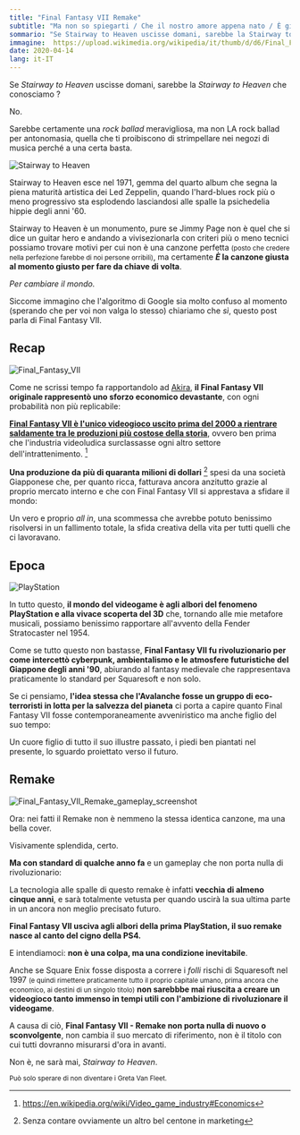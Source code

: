 ```yaml
---
title: "Final Fantasy VII Remake"
subtitle: "Ma non so spiegarti / Che il nostro amore appena nato / È già finito"
sommario: "Se Stairway to Heaven uscisse domani, sarebbe la Stairway to Heaven che conosciamo? No"
immagine:  https://upload.wikimedia.org/wikipedia/it/thumb/d/d6/Final_Fantasy_VII_Remake_logo.PNG/1024px-Final_Fantasy_VII_Remake_logo.PNG
date: 2020-04-14
lang: it-IT
---
```


Se _Stairway to Heaven_ uscisse domani, sarebbe la _Stairway to Heaven_ che conosciamo ?

No.

Sarebbe certamente una _rock ballad_ meravigliosa, ma non LA rock ballad per antonomasia, quella che ti proibiscono di strimpellare nei negozi di musica perché a una certa basta.

<img src="https://qph.fs.quoracdn.net/main-qimg-9aa17375c26431ba78580e4cf4408c1c" alt="Stairway to Heaven">

Stairway to Heaven esce nel 1971, gemma del quarto album che segna la piena maturità artistica dei Led Zeppelin, quando l'hard-blues rock più o meno progressivo sta esplodendo lasciandosi alle spalle la psichedelia hippie degli anni '60.

Stairway to Heaven è un monumento, pure se Jimmy Page non è quel che si dice un guitar hero e andando a vivisezionarla con criteri più o meno tecnici possiamo trovare motivi per cui non è una canzone perfetta <small>(posto che credere nella perfezione farebbe di noi persone orribili)</small>, ma certamente **_È_ la canzone giusta al momento giusto per fare da chiave di volta**.

_Per cambiare il mondo._

Siccome immagino che l'algoritmo di Google sia molto confuso al momento (sperando che per voi non valga lo stesso) chiariamo che _sì_, questo post parla di Final Fantasy VII.

## Recap

<img src="https://upload.wikimedia.org/wikipedia/en/8/8c/FFVIInomuracastdesigns.JPG" alt="Final_Fantasy_VII">

Come ne scrissi tempo fa rapportandolo ad [Akira](/posts/ita/akira-e-final-fantasy-vii/), **il Final Fantasy VII originale rappresentò uno sforzo economico devastante**, con ogni probabilità non più replicabile:

[**Final Fantasy VII è l'unico videogioco uscito prima del 2000 a rientrare saldamente tra le produzioni più costose della storia**](https://en.wikipedia.org/wiki/List_of_most_expensive_video_games_to_develop), ovvero ben prima che l'industria videoludica surclassasse ogni altro settore dell'intrattenimento. [^soldi]

[^soldi]: https://en.wikipedia.org/wiki/Video_game_industry#Economics

**Una produzione da più di quaranta milioni di dollari** [^spese] spesi da una società Giapponese che, per quanto ricca, fatturava ancora anzitutto grazie al proprio mercato interno e che con Final Fantasy VII si apprestava a sfidare il mondo: 

[^spese]: Senza contare ovviamente un altro bel centone in marketing

Un vero e proprio _all in_, una scommessa che avrebbe potuto benissimo risolversi in un fallimento totale, la sfida creativa della vita per tutti quelli che ci lavoravano.

## Epoca

<img src="https://upload.wikimedia.org/wikipedia/commons/thumb/3/39/PSX-Console-wController.jpg/1280px-PSX-Console-wController.jpg" alt="PlayStation">

In tutto questo, **il mondo del videogame è agli albori del fenomeno PlayStation e alla vivace scoperta del 3D** che, tornando alle mie metafore musicali, possiamo benissimo rapportare all'avvento della Fender Stratocaster nel 1954.

Come se tutto questo non bastasse, **Final Fantasy VII fu rivoluzionario per come intercettò cyberpunk, ambientalismo e le atmosfere futuristiche del Giappone degli anni '90**, abiurando al fantasy medievale che rappresentava praticamente lo standard per Squaresoft e non solo.

Se ci pensiamo, **l'idea stessa che l'Avalanche fosse un gruppo di eco-terroristi in lotta per la salvezza del pianeta** ci porta a capire quanto Final Fantasy VII fosse contemporaneamente avveniristico ma anche figlio del suo tempo:

Un cuore figlio di tutto il suo illustre passato, i piedi ben piantati nel presente, lo sguardo proiettato verso il futuro.

## Remake 

<img src="https://upload.wikimedia.org/wikipedia/en/0/00/Final_Fantasy_VII_Remake_gameplay_screenshot.png" alt="Final_Fantasy_VII_Remake_gameplay_screenshot">

Ora: nei fatti il Remake non è nemmeno la stessa identica canzone, ma una bella cover.

Visivamente splendida, certo.

**Ma con standard di qualche anno fa** e un gameplay che non porta nulla di rivoluzionario:

La tecnologia alle spalle di questo remake è infatti **vecchia di almeno cinque anni**, e sarà totalmente vetusta per quando uscirà la sua ultima parte in un ancora non meglio precisato futuro.

**Final Fantasy VII usciva agli albori della prima PlayStation, il suo remake nasce al canto del cigno della PS4.**

E intendiamoci: **non è una colpa, ma una condizione inevitabile**.

Anche se Square Enix fosse disposta a correre i _folli_ rischi di Squaresoft nel 1997 <small>(e quindi rimettere praticamente tutto il proprio capitale umano, prima ancora che economico, ai destini di un singolo titolo)</small> **non sarebbbe mai riuscita a creare un videogioco tanto immenso in tempi utili con l'ambizione di rivoluzionare il videogame**.

A causa di ciò, **Final Fantasy VII - Remake non porta nulla di nuovo o sconvolgente**, non cambia il suo mercato di riferimento, non è il titolo con cui tutti dovranno misurarsi d'ora in avanti.

Non è, ne sarà mai, _Stairway to Heaven_.

<small>Può solo sperare di non diventare i Greta Van Fleet.</small>

